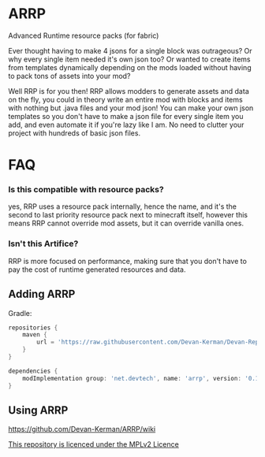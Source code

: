# ARRP
Advanced Runtime resource packs (for fabric)

Ever thought having to make 4 jsons for a single block was outrageous? Or why every single item needed it's own json too? Or wanted to create items from templates dynamically depending on the mods loaded without having to pack tons of assets into your mod?

Well RRP is for you then! RRP allows modders to generate assets and data on the fly, you could in theory write an entire mod with blocks and items with nothing but .java files and your mod json! You can make your own json templates so you don't have to make a json file for every single item you add, and even automate it if you're lazy like I am. No need to clutter your project with hundreds of basic json files.

# FAQ
### Is this compatible with resource packs?
yes, RRP uses a resource pack internally, hence the name, and it's the second to last priority resource pack next to minecraft itself,
however this means RRP cannot override mod assets, but it can override vanilla ones.

### Isn't this Artifice?
RRP is more focused on performance, making sure that you don't have to pay the cost of runtime generated resources and data.

## Adding ARRP
Gradle:
```groovy
repositories {
	maven {
		url = 'https://raw.githubusercontent.com/Devan-Kerman/Devan-Repo/master/'
	}
}

dependencies {
    modImplementation group: 'net.devtech', name: 'arrp', version: '0.1.0'
}
```

## Using ARRP
https://github.com/Devan-Kerman/ARRP/wiki

[This repository is licenced under the MPLv2 Licence](https://github.com/Devan-Kerman/ARRP/blob/master/LICENCE)

